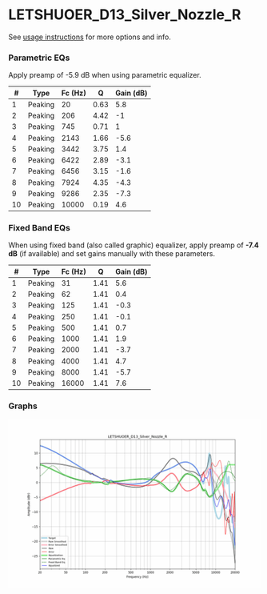 # LETSHUOER_D13_Silver_Nozzle_R
See [usage instructions](https://github.com/jaakkopasanen/AutoEq#usage) for more options and info.

### Parametric EQs
Apply preamp of -5.9 dB when using parametric equalizer.

|   # | Type    |   Fc (Hz) |    Q |   Gain (dB) |
|-----|---------|-----------|------|-------------|
|   1 | Peaking |        20 | 0.63 |         5.8 |
|   2 | Peaking |       206 | 4.42 |        -1   |
|   3 | Peaking |       745 | 0.71 |         1   |
|   4 | Peaking |      2143 | 1.66 |        -5.6 |
|   5 | Peaking |      3442 | 3.75 |         1.4 |
|   6 | Peaking |      6422 | 2.89 |        -3.1 |
|   7 | Peaking |      6456 | 3.15 |        -1.6 |
|   8 | Peaking |      7924 | 4.35 |        -4.3 |
|   9 | Peaking |      9286 | 2.35 |        -7.3 |
|  10 | Peaking |     10000 | 0.19 |         4.6 |

### Fixed Band EQs
When using fixed band (also called graphic) equalizer, apply preamp of **-7.4 dB** (if available) and set gains manually with these parameters.

|   # | Type    |   Fc (Hz) |    Q |   Gain (dB) |
|-----|---------|-----------|------|-------------|
|   1 | Peaking |        31 | 1.41 |         5.6 |
|   2 | Peaking |        62 | 1.41 |         0.4 |
|   3 | Peaking |       125 | 1.41 |        -0.3 |
|   4 | Peaking |       250 | 1.41 |        -0.1 |
|   5 | Peaking |       500 | 1.41 |         0.7 |
|   6 | Peaking |      1000 | 1.41 |         1.9 |
|   7 | Peaking |      2000 | 1.41 |        -3.7 |
|   8 | Peaking |      4000 | 1.41 |         4.7 |
|   9 | Peaking |      8000 | 1.41 |        -5.7 |
|  10 | Peaking |     16000 | 1.41 |         7.6 |

### Graphs
![](./LETSHUOER_D13_Silver_Nozzle_R.png)
